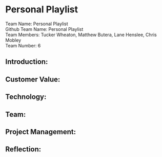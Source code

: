 <h1>Personal Playlist</h1>
Team Name: Personal Playlist<br>
Github Team Name: Personal Playlist<br>
Team Members: Tucker Wheaton, Matthew Butera, Lane Henslee, Chris Mobley<br>
Team Number: 6<br>

<h2>Introduction: </h2> 

<h2>Customer Value:</h2>

<h2>Technology:</h2>

<h2>Team:</h2>

<h2>Project Management:</h2>

<h2>Reflection:</h2>
